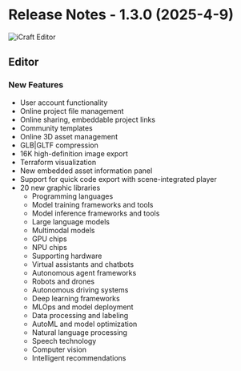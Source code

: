 # Release Notes - 1.3.0 (2025-4-9)

![iCraft Editor](https://raw.githubusercontent.com/gantFDT/icraft/main/public/images/banner.jpg)

## Editor
### New Features
- User account functionality
- Online project file management
- Online sharing, embeddable project links
- Community templates
- Online 3D asset management
- GLB|GLTF compression
- 16K high-definition image export
- Terraform visualization
- New embedded asset information panel
- Support for quick code export with scene-integrated player
- 20 new graphic libraries
  - Programming languages
  - Model training frameworks and tools
  - Model inference frameworks and tools
  - Large language models
  - Multimodal models
  - GPU chips
  - NPU chips
  - Supporting hardware
  - Virtual assistants and chatbots
  - Autonomous agent frameworks
  - Robots and drones
  - Autonomous driving systems
  - Deep learning frameworks
  - MLOps and model deployment
  - Data processing and labeling
  - AutoML and model optimization
  - Natural language processing
  - Speech technology
  - Computer vision
  - Intelligent recommendations
